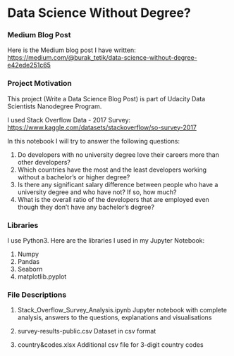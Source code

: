 # Data Science Without Degree?

### Medium Blog Post
Here is the Medium blog post I have written: https://medium.com/@burak_tetik/data-science-without-degree-e42ede251c65


### Project Motivation
This project (Write a Data Science Blog Post) is part of Udacity Data Scientists Nanodegree Program.

I used Stack Overflow Data - 2017 Survey: https://www.kaggle.com/datasets/stackoverflow/so-survey-2017

In this notebook I will try to answer the following questions:
1) Do developers with no university degree love their careers more than other developers?
2) Which countries have the most and the least developers working without a bachelor’s or higher degree?
3) Is there any significant salary difference between people who have a university degree and who have not? If so, how much?
4) What is the overall ratio of the developers that are employed even though they don’t have any bachelor’s degree?

### Libraries
I use Python3. Here are the libraries I used in my Jupyter Notebook:
1. Numpy
2. Pandas
3. Seaborn
4. matplotlib.pyplot


### File Descriptions
1. Stack_Overflow_Survey_Analysis.ipynb
Jupyter notebook with complete analysis, answers to the questions, explanations and visualisations

2. survey-results-public.csv
Dataset in csv format

3. country&codes.xlsx
Additional csv file for 3-digit country codes
